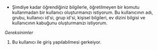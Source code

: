 - Şimdiye kadar öğrendiğiniz bilgilerle, öğretilmeyen bir komutu kullanmadan bir kullanıcı oluşturmanızı istiyorum. Bu kullanıcının adı, grubu, kullanıcı id'si, grup id'si, kişisel bilgileri, ev dizini bilgisi ve kullanıcının kabuğunu oluşturmanızı istiyorum.

*Gereksinimler*
1. Bu kullanıcı ile giriş yapılabilmesi gerkeiyor.


<!-- 
1. Adım
    /etc/passwd dosyasından kendi kullanıcınızın olduğu satırı kopyalarsınız veya kendiniz : yerlerine dikkat ederek kendiniz oluşturursunuz.

2. Adım
    /etc/group dosyasından kendi kullanıcınızın olduğu satırı kopyalarsınız veya kendiniz : yerlerine dikkat ederek kendiniz oluşturursunuz.

3. Adım
    `su root` ile aktif kullanıcı değiştirilir.
    /etc/shadow dosyasından parolası bilinen bir kullanıcının olduğu satır kopyalanır ve yeni eklenmiş kullanıcının adı parolası bilinen kullanıcının adı ile değiştirilir.
-->